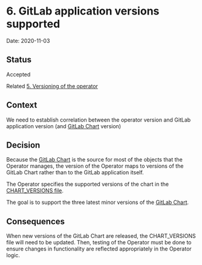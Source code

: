 # 6. GitLab application versions supported

Date: 2020-11-03

## Status

Accepted

Related [5. Versioning of the operator](0005-versioning-of-the-operator.md)

## Context

We need to establish correlation between the operator version and GitLab application version (and [GitLab Chart](https://gitlab.com/gitlab-org/charts/gitlab) version)

## Decision

Because the [GitLab Chart](https://gitlab.com/gitlab-org/charts/gitlab) is the source
for most of the objects that the Operator manages, the version of the Operator maps to
versions of the GitLab Chart rather than to the GitLab application itself.

The Operator specifies the supported versions of the chart in the
[CHART_VERSIONS file](https://gitlab.com/gitlab-org/cloud-native/gitlab-operator/-/blob/master/CHART_VERSIONS).

The goal is to support the three latest minor versions of the
[GitLab Chart](https://gitlab.com/gitlab-org/charts/gitlab).

## Consequences

When new versions of the GitLab Chart are released, the CHART_VERSIONS file
will need to be updated. Then, testing of the Operator must be done to ensure
changes in functionality are reflected appropriately in the Operator logic.

